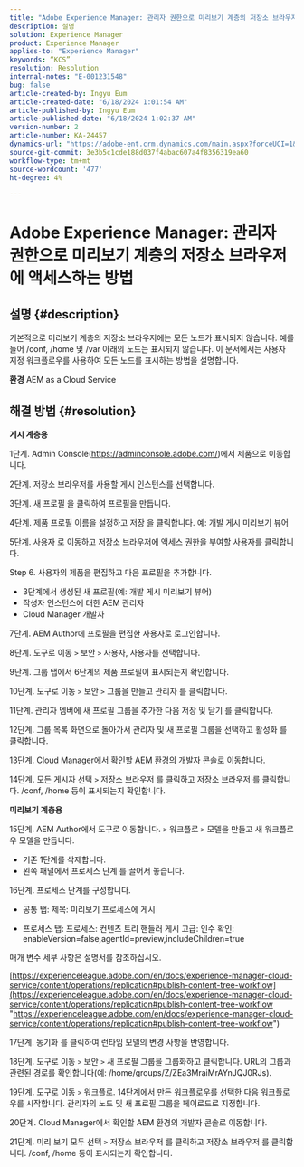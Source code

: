 ```yaml
---
title: "Adobe Experience Manager: 관리자 권한으로 미리보기 계층의 저장소 브라우저에 액세스하는 방법"
description: 설명
solution: Experience Manager
product: Experience Manager
applies-to: "Experience Manager"
keywords: “KCS”
resolution: Resolution
internal-notes: "E-001231548"
bug: false
article-created-by: Ingyu Eum
article-created-date: "6/18/2024 1:01:54 AM"
article-published-by: Ingyu Eum
article-published-date: "6/18/2024 1:02:37 AM"
version-number: 2
article-number: KA-24457
dynamics-url: "https://adobe-ent.crm.dynamics.com/main.aspx?forceUCI=1&pagetype=entityrecord&etn=knowledgearticle&id=ffdf3c56-0e2d-ef11-840b-6045bd06eea5"
source-git-commit: 3e3b5c1cde188d037f4abac607a4f8356319ea60
workflow-type: tm+mt
source-wordcount: '477'
ht-degree: 4%

---
```


# Adobe Experience Manager: 관리자 권한으로 미리보기 계층의 저장소 브라우저에 액세스하는 방법

## 설명 {#description}


기본적으로 미리보기 계층의 저장소 브라우저에는 모든 노드가 표시되지 않습니다. 예를 들어 /conf, /home 및 /var 아래의 노드는 표시되지 않습니다. 이 문서에서는 사용자 지정 워크플로우를 사용하여 모든 노드를 표시하는 방법을 설명합니다.

<b>환경</b>
AEM as a Cloud Service


## 해결 방법 {#resolution}


<b>게시 계층용</b>

1단계. Admin Console(https://adminconsole.adobe.com/)에서 제품으로 이동합니다.

2단계. 저장소 브라우저를 사용할 게시 인스턴스를 선택합니다.

3단계. 새 프로필 을 클릭하여 프로필을 만듭니다.

4단계. 제품 프로필 이름을 설정하고 저장 을 클릭합니다.
예: 개발 게시 미리보기 뷰어

5단계. 사용자 로 이동하고 저장소 브라우저에 액세스 권한을 부여할 사용자를 클릭합니다.

Step 6. 사용자의 제품을 편집하고 다음 프로필을 추가합니다.
- 3단계에서 생성된 새 프로필(예: 개발 게시 미리보기 뷰어)
- 작성자 인스턴스에 대한 AEM 관리자
- Cloud Manager 개발자

7단계. AEM Author에 프로필을 편집한 사용자로 로그인합니다.

8단계. 도구로 이동 `>`  보안 `>`  사용자, 사용자를 선택합니다.

9단계. 그룹 탭에서 6단계의 제품 프로필이 표시되는지 확인합니다.

10단계. 도구로 이동 `>`  보안 `>`  그룹을 만들고 관리자 를 클릭합니다.

11단계. 관리자 멤버에 새 프로필 그룹을 추가한 다음 저장 및 닫기 를 클릭합니다.

12단계. 그룹 목록 화면으로 돌아가서 관리자 및 새 프로필 그룹을 선택하고 활성화 를 클릭합니다.

13단계. Cloud Manager에서 확인할 AEM 환경의 개발자 콘솔로 이동합니다.

14단계. 모든 게시자 선택 `>`  저장소 브라우저 를 클릭하고 저장소 브라우저 를 클릭합니다.
/conf, /home 등이 표시되는지 확인합니다.

<b>미리보기 계층용</b>

15단계. AEM Author에서 도구로 이동합니다. `>`  워크플로 `>`  모델을 만들고 새 워크플로우 모델을 만듭니다.
- 기존 1단계를 삭제합니다.
- 왼쪽 패널에서 프로세스 단계 를 끌어서 놓습니다.

16단계. 프로세스 단계를 구성합니다.

- 공통 탭: 제목: 미리보기 프로세스에 게시

- 프로세스 탭: 프로세스: 컨텐츠 트리 핸들러 게시 고급: 인수 확인: enableVersion=false,agentId=preview,includeChildren=true



매개 변수 세부 사항은 설명서를 참조하십시오.

[https://experienceleague.adobe.com/en/docs/experience-manager-cloud-service/content/operations/replication#publish-content-tree-workflow](https://experienceleague.adobe.com/en/docs/experience-manager-cloud-service/content/operations/replication#publish-content-tree-workflow "https://experienceleague.adobe.com/en/docs/experience-manager-cloud-service/content/operations/replication#publish-content-tree-workflow")



17단계. 동기화 를 클릭하여 런타임 모델의 변경 사항을 반영합니다.

18단계. 도구로 이동 `>`  보안 `>`  새 프로필 그룹을 그룹화하고 클릭합니다.
URL의 그룹과 관련된 경로를 확인합니다(예: /home/groups/Z/ZEa3MraiMrAYnJQJ0RJs).

19단계. 도구로 이동 `>`  워크플로. 14단계에서 만든 워크플로우를 선택한 다음 워크플로우를 시작합니다.
관리자의 노드 및 새 프로필 그룹을 페이로드로 지정합니다.

20단계. Cloud Manager에서 확인할 AEM 환경의 개발자 콘솔로 이동합니다.

21단계. 미리 보기 모두 선택 `>`  저장소 브라우저 를 클릭하고 저장소 브라우저 를 클릭합니다.
/conf, /home 등이 표시되는지 확인합니다.

